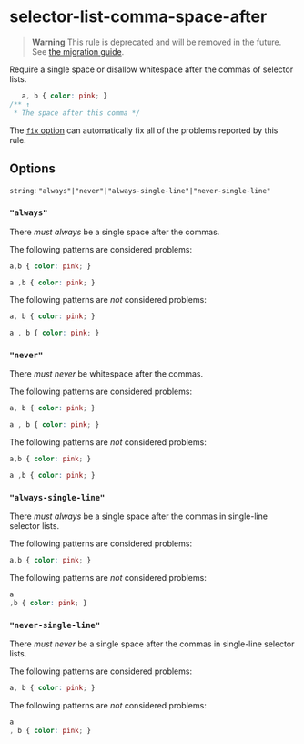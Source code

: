 # selector-list-comma-space-after

> **Warning** This rule is deprecated and will be removed in the future. See [the migration guide](https://github.com/stylelint/stylelint/tree/15.10.3/docs/migration-guide/to-15.md).

Require a single space or disallow whitespace after the commas of selector lists.

<!-- prettier-ignore -->
```css
   a, b { color: pink; }
/** ↑
 * The space after this comma */
```

The [`fix` option](https://github.com/stylelint/stylelint/tree/15.10.3/docs/user-guide/options.md#fix) can automatically fix all of the problems reported by this rule.

## Options

`string`: `"always"|"never"|"always-single-line"|"never-single-line"`

### `"always"`

There _must always_ be a single space after the commas.

The following patterns are considered problems:

<!-- prettier-ignore -->
```css
a,b { color: pink; }
```

<!-- prettier-ignore -->
```css
a ,b { color: pink; }
```

The following patterns are _not_ considered problems:

<!-- prettier-ignore -->
```css
a, b { color: pink; }
```

<!-- prettier-ignore -->
```css
a , b { color: pink; }
```

### `"never"`

There _must never_ be whitespace after the commas.

The following patterns are considered problems:

<!-- prettier-ignore -->
```css
a, b { color: pink; }
```

<!-- prettier-ignore -->
```css
a , b { color: pink; }
```

The following patterns are _not_ considered problems:

<!-- prettier-ignore -->
```css
a,b { color: pink; }
```

<!-- prettier-ignore -->
```css
a ,b { color: pink; }
```

### `"always-single-line"`

There _must always_ be a single space after the commas in single-line selector lists.

The following patterns are considered problems:

<!-- prettier-ignore -->
```css
a,b { color: pink; }
```

The following patterns are _not_ considered problems:

<!-- prettier-ignore -->
```css
a
,b { color: pink; }
```

### `"never-single-line"`

There _must never_ be a single space after the commas in single-line selector lists.

The following patterns are considered problems:

<!-- prettier-ignore -->
```css
a, b { color: pink; }
```

The following patterns are _not_ considered problems:

<!-- prettier-ignore -->
```css
a
, b { color: pink; }
```
